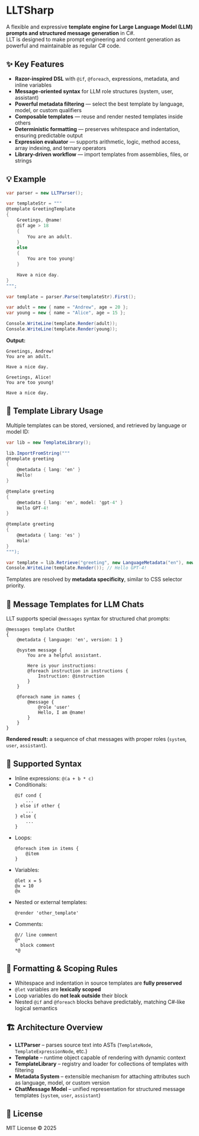 # LLTSharp

A flexible and expressive **template engine for Large Language Model (LLM) prompts and structured message generation** in C#.  
LLT is designed to make prompt engineering and content generation as powerful and maintainable as regular C# code.

## ✨ Key Features

- **Razor-inspired DSL** with `@if`, `@foreach`, expressions, metadata, and inline variables  
- **Message-oriented syntax** for LLM role structures (system, user, assistant)  
- **Powerful metadata filtering** — select the best template by language, model, or custom qualifiers  
- **Composable templates** — reuse and render nested templates inside others  
- **Deterministic formatting** — preserves whitespace and indentation, ensuring predictable output  
- **Expression evaluator** — supports arithmetic, logic, method access, array indexing, and ternary operators  
- **Library-driven workflow** — import templates from assemblies, files, or strings  

## 💡 Example

```csharp
var parser = new LLTParser();

var templateStr = """
@template GreetingTemplate
{
    Greetings, @name!
    @if age > 18
    {
        You are an adult.
    }
    else
    {
        You are too young!
    }

    Have a nice day.
}
""";

var template = parser.Parse(templateStr).First();

var adult = new { name = "Andrew", age = 20 };
var young = new { name = "Alice", age = 15 };

Console.WriteLine(template.Render(adult));
Console.WriteLine(template.Render(young));
```

**Output:**
```
Greetings, Andrew!
You are an adult.

Have a nice day.

Greetings, Alice!
You are too young!

Have a nice day.
```

## 🧩 Template Library Usage

Multiple templates can be stored, versioned, and retrieved by language or model ID:

```csharp
var lib = new TemplateLibrary();

lib.ImportFromString("""
@template greeting
{
    @metadata { lang: 'en' }
    Hello!
}

@template greeting
{
    @metadata { lang: 'en', model: 'gpt-4' }
    Hello GPT-4!
}

@template greeting
{
    @metadata { lang: 'es' }
    Hola!
}
""");

var template = lib.Retrieve("greeting", new LanguageMetadata("en"), new TargetModelMetadata("gpt-4"));
Console.WriteLine(template.Render()); // Hello GPT-4!
```

Templates are resolved by **metadata specificity**, similar to CSS selector priority.

## 💬 Message Templates for LLM Chats

LLT supports special `@messages` syntax for structured chat prompts:

```llt
@messages template ChatBot
{
    @metadata { language: 'en', version: 1 }

    @system message {
        You are a helpful assistant.

        Here is your instructions:
        @foreach instruction in instructions {
            Instruction: @instruction
        }
    }

    @foreach name in names {
        @message {
            @role 'user'
            Hello, I am @name!
        }
    }
}
```

**Rendered result:** a sequence of chat messages with proper roles (`system`, `user`, `assistant`).

## 🧠 Supported Syntax

- Inline expressions: `@(a + b * c)`
- Conditionals:  
  ```llt
  @if cond {
      ...
  } else if other {
      ...
  } else {
      ...
  }
  ```
- Loops:  
  ```llt
  @foreach item in items {
      @item
  }
  ```
- Variables:  
  ```llt
  @let x = 5
  @x = 10
  @x
  ```
- Nested or external templates:  
  ```llt
  @render 'other_template'
  ```
- Comments:  
  ```llt
  @// line comment
  @*
    block comment
  *@
  ```

## 🧾 Formatting & Scoping Rules

- Whitespace and indentation in source templates are **fully preserved**
- `@let` variables are **lexically scoped**
- Loop variables do **not leak outside** their block
- Nested `@if` and `@foreach` blocks behave predictably, matching C#‑like logical semantics

## 🏗️ Architecture Overview

- **LLTParser** – parses source text into ASTs (`TemplateNode`, `TemplateExpressionNode`, etc.)
- **Template** – runtime object capable of rendering with dynamic context
- **TemplateLibrary** – registry and loader for collections of templates with filtering
- **Metadata System** – extensible mechanism for attaching attributes such as language, model, or custom version
- **ChatMessage Model** – unified representation for structured message templates (`system`, `user`, `assistant`)

## 🔖 License

MIT License © 2025